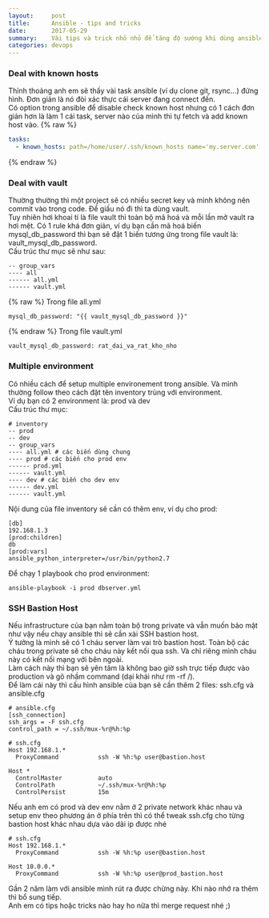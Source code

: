 ```yaml
---
layout:     post
title:      Ansible - tips and tricks
date:       2017-05-29
summary:    Vài tips và trick nhỏ nhỏ để tăng độ sướng khi dùng ansible
categories: devops
---
```

### Deal with known hosts  
Thỉnh thoảng anh em sẽ thấy vài task ansible (ví dụ clone git, rsync...) đứng hình. Đơn giản là nó đòi xác thực cái server đang connect đến.  
Có option trong ansible để disable check known host nhưng có 1 cách đơn giản hơn là làm 1 cái task, server nào của mình thì tự fetch và add known host vào. 
{% raw %}
```yaml
tasks: 
  - known_hosts: path=/home/user/.ssh/known_hosts name='my.server.com' key="{{ lookup('pipe', 'ssh-keyscan -t rsa my.server.com') }}"
```
{% endraw %}

### Deal with vault 
Thường thường thì một project sẽ có nhiều secret key và mình không nên commit vào trong code. Để giấu nó đi thì ta dùng vault.  
Tuy nhiên hơi khoai tí là file vault thì toàn bộ mã hoá và mỗi lần mở vault ra hơi mệt. Có 1 rule khá đơn giản, ví dụ bạn cần mã hoá 
biến mysql_db_password thì bạn sẽ đặt 1 biến tương ứng trong file vault là: vault_mysql_db_password.   
Cấu trúc thư mục sẽ như sau:  
```
-- group_vars 
---- all  
------ all.yml 
------ vault.yml 
```
{% raw %}
Trong file all.yml  
```
mysql_db_password: "{{ vault_mysql_db_password }}"
```
{% endraw %}
Trong file vault.yml  
```
vault_mysql_db_password: rat_dai_va_rat_kho_nho
```

### Multiple environment  
Có nhiều cách để setup multiple environement trong ansible. Và mình thường follow theo cách đặt tên inventory trùng với environment.  
Ví dụ bạn có 2 environment là: prod và dev  
Cấu trúc thư mục:  
```
# inventory  
-- prod 
-- dev
-- group_vars  
---- all.yml # các biến dùng chung 
---- prod # các biến cho prod env 
------ prod.yml 
------ vault.yml 
---- dev # các biến cho dev env 
------ dev.yml 
------ vault.yml 
```

Nội dung của file inventory sẽ cần có thêm env, ví dụ cho prod:  
```
[db]
192.168.1.3
[prod:children]
db 
[prod:vars]
ansible_python_interpreter=/usr/bin/python2.7
```

Để chạy 1 playbook cho prod environment:  
```
ansible-playbook -i prod dbserver.yml
```

### SSH Bastion Host 
Nếu infrastructure của bạn nằm toàn bộ trong private và vẫn muốn bảo mật như vậy nếu chạy ansible thì sẽ cần xài SSH bastion host.  
Ý tưởng là mình sẽ có 1 cháu server làm vai trò bastion host. Toàn bộ các cháu trong private sẽ cho cháu này kết nối qua ssh. Và chỉ riêng mình cháu này có kết nối mạng với bên ngoài.  
Làm cách này thì bạn sẽ yên tâm là không bao giờ ssh trực tiếp được vào production và gõ nhầm command (dại khái như rm -rf /).  
Để làm cái này thì cấu hình ansible của bạn sẽ cần thêm 2 files: ssh.cfg và ansible.cfg    
```
# ansible.cfg
[ssh_connection]
ssh_args = -F ssh.cfg
control_path = ~/.ssh/mux-%r@%h:%p
```

```
# ssh.cfg
Host 192.168.1.*
  ProxyCommand           ssh -W %h:%p user@bastion.host

Host *
  ControlMaster          auto
  ControlPath            ~/.ssh/mux-%r@%h:%p
  ControlPersist         15m
```

Nếu anh em có prod và dev env nằm ở 2 private network khác nhau và setup env theo phương án ở phía trên thì có thể tweak ssh.cfg 
cho từng bastion host khác nhau dựa vào dải ip được nhé  
```
# ssh.cfg
Host 192.168.1.*
  ProxyCommand           ssh -W %h:%p user@bastion.host

Host 10.0.0.*
  ProxyCommand           ssh -W %h:%p user@prod_bastion.host
```

Gần 2 năm làm với ansible mình rút ra được chừng này. Khi nào nhớ ra thêm thì bổ sung tiếp.  
Anh em có tips hoặc tricks nào hay ho nữa thì merge request nhé ;) 